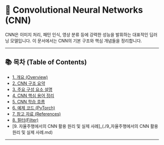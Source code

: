 # 🧠 Convolutional Neural Networks (CNN)

CNN은 이미지 처리, 패턴 인식, 영상 분류 등에 강력한 성능을 발휘하는 대표적인 딥러닝 모델입니다. 이 문서에서는 CNN의 기본 구조와 핵심 개념들을 정리합니다.

---

## 📚 목차 (Table of Contents)
- [1. 개요 (Overview)](./1_개요_overview.md)
- [2. CNN 구조 요약](./2_cnn_구조_요약.md)
- [3. 주요 구성 요소 설명](./3_주요_구성_요소_설명.md)
- [4. CNN 핵심 용어 정리](./4_cnn_핵심용어_정리.md)
- [5. CNN 학습 흐름](./5_cnn_학습_흐름.md)
- [6. 예제 코드 (PyTorch)](./6_예제_코드_pytorch.md)
- [7. 참고 자료 (References)](./7_참고_자료_references.md)
- [8. 필터(Filter)](./8_필터.md)
- [9. 자율주행에서의 CNN 활용 원리 및 실제 사례]_(./9_자율주행에서의 CNN 활용 원리 및 실제 사례.md)
---
